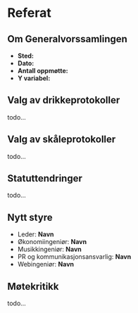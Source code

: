 # Referat

## Om Generalvorssamlingen
- **Sted:** 
- **Dato:** 
- **Antall oppmøtte:**
- **Y variabel:**

## Valg av drikkeprotokoller
todo...

## Valg av skåleprotokoller
todo...

## Statuttendringer
todo...

## Nytt styre
- Leder: **Navn**
- Økonomiingeniør: **Navn**
- Musikkingeniør: **Navn**
- PR og kommunikasjonsansvarlig: **Navn**
- Webingeniør: **Navn**

## Møtekritikk
todo...
